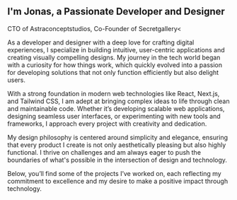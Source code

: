 ## I&apos;m Jonas, a Passionate Developer and Designer
CTO of Astraconceptstudios, Co-Founder of Secretgallery<

As a developer and designer with a deep love for crafting digital experiences, I specialize in building
intuitive, user-centric applications and creating visually compelling designs. My journey in the tech
world began with a curiosity for how things work, which quickly evolved into a passion for developing
solutions that not only function efficiently but also delight users.

With a strong foundation in modern web technologies like React, Next.js, and Tailwind CSS, I am adept at
bringing complex ideas to life through clean and maintainable code. Whether it’s developing scalable web
applications, designing seamless user interfaces, or experimenting with new tools and frameworks, I
approach every project with creativity and dedication.

My design philosophy is centered around simplicity and elegance, ensuring that every product I create is
not only aesthetically pleasing but also highly functional. I thrive on challenges and am always eager
to push the boundaries of what&apos;s possible in the intersection of design and technology.

Below, you’ll find some of the projects I’ve worked on, each reflecting my commitment to excellence and
my desire to make a positive impact through technology.
